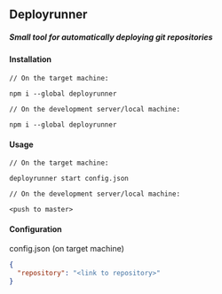 ## Deployrunner
##### Small tool for automatically deploying git repositories
#### Installation
```
// On the target machine:

npm i --global deployrunner
```
```
// On the development server/local machine:

npm i --global deployrunner
```

#### Usage
```
// On the target machine:

deployrunner start config.json
```
```
// On the development server/local machine:

<push to master>
```

#### Configuration
config.json (on target machine)
```json
{
  "repository": "<link to repository>"
}
```